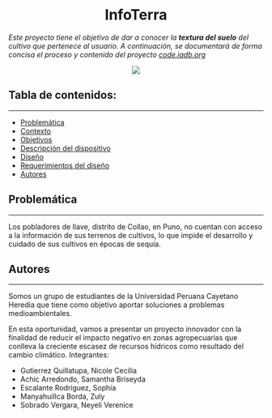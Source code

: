 <h1 align="center">InfoTerra</h1>

*Este proyecto tiene el objetivo de dar a conocer la **textura del suelo** del cultivo que pertenece al usuario. A continuación, se documentará de forma concisa el proceso y contenido del proyecto [code.iadb.org](https://code.iadb.org)*

<p align="center"><img src="http://woodlandhighag.weebly.com/uploads/1/9/2/9/19299463/1_1_orig.jpg"/></p> 

## Tabla de contenidos:
---

- [Problemática](#problemática)
- [Contexto](#contexto)
- [Objetivos](#objetivos)
- [Descripción del dispositivo](#descripción-del-dispositivo)
- [Diseño](#diseño)
- [Requerimientos del diseño](#requerimientos-del-diseño)
- [Autores](#autores)

## Problemática
---
Los pobladores de Ilave, distrito de Collao, en Puno, no cuentan con acceso a la información de sus terrenos de cultivos, lo que impide el desarrollo y cuidado de sus cultivos en épocas de sequía. 

## Autores
---
Somos un grupo de estudiantes de la Universidad Peruana Cayetano Heredia que tiene como objetivo aportar soluciones a problemas medioambientales. 

En esta oportunidad, vamos a presentar un proyecto innovador con la finalidad de reducir el impacto negativo en zonas agropecuarias que conlleva la creciente escasez de recursos hídricos como resultado del cambio climático.
Integrantes:
- Gutierrez Quillatupa, Nicole Cecilia
- Achic Arredondo, Samantha Briseyda
- Escalante Rodriguez, Sophia
- Manyahuillca Borda, Zuly
- Sobrado Vergara, Neyeli Verenice
